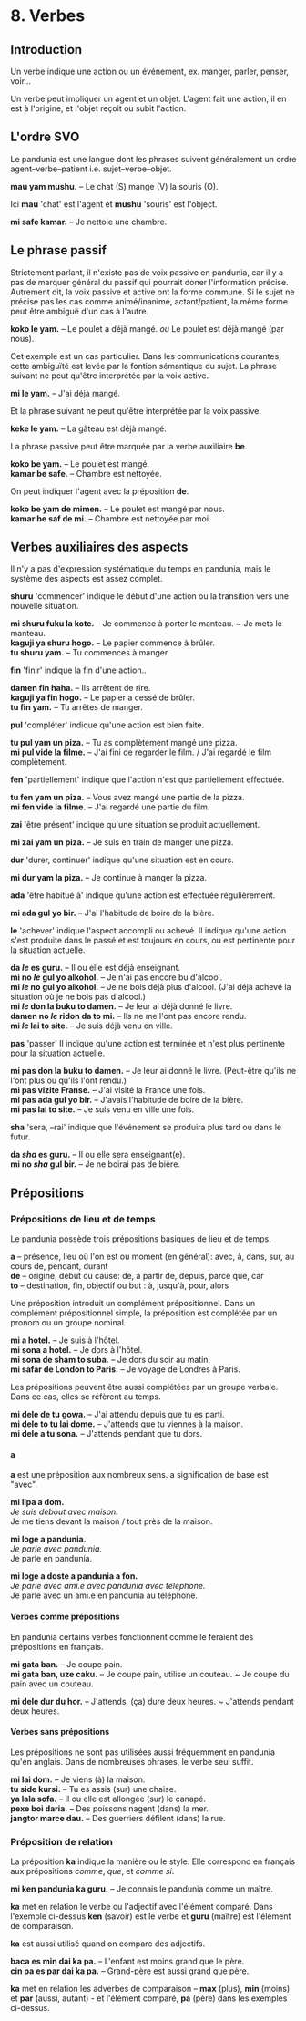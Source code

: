 
# 8. Verbes

## Introduction

Un verbe indique une action ou un événement, ex. manger, parler, penser, voir…

Un verbe peut impliquer un agent et un objet.
L'agent fait une action, il en est à l'origine,
et l'objet reçoit ou subit l'action.


## L'ordre SVO

Le pandunia est une langue dont les phrases suivent généralement un ordre agent–verbe–patient i.e. sujet–verbe–objet.

**mau yam mushu.**
– Le chat (S) mange (V) la souris (O).

Ici
**mau**
'chat' est l'agent et
**mushu**
'souris' est l'object.

**mi safe kamar.**
– Je nettoie une chambre.


## Le phrase passif

Strictement parlant, il n'existe pas de voix passive en pandunia,
car il y a pas de marquer général du passif qui pourrait doner l'information précise.
Autrement dit, la voix passive et active ont la forme commune.
Si le sujet ne précise pas les cas comme animé/inanimé, actant/patient, la même forme peut être ambiguë d'un cas à l'autre.

**koko le yam.**
– Le poulet a déjà mangé. *ou*
Le poulet est déjà mangé (par nous).

Cet exemple est un cas particulier.
Dans les communications courantes, cette ambiguïté est levée par la fontion sémantique du sujet.
La phrase suivant ne peut qu'être interprétée par la voix active.

**mi le yam.**
– J'ai déjà mangé.

Et la phrase suivant ne peut qu'être interprétée par la voix passive.

**keke le yam.**
– La gâteau est déjà mangé.

La phrase passive peut être marquée par la verbe auxiliaire
**be**.

**koko be yam.**
– Le poulet est mangé.  
**kamar be safe.**
– Chambre est nettoyée.

On peut indiquer l'agent avec la préposition
**de**.

**koko be yam de mimen.**
– Le poulet est mangé par nous.  
**kamar be saf de mi.**
– Chambre est nettoyée par moi.


## Verbes auxiliaires des aspects

Il n'y a pas d'expression systématique du temps en pandunia,
mais le système des aspects est assez complet.

**shuru**
'commencer'
indique le début d'une action ou la transition vers une nouvelle situation.

**mi shuru fuku la kote.**
– Je commence à porter le manteau. ~ Je mets le manteau.  
**kaguji ya shuru hogo.**
– Le papier commence à brûler.  
**tu shuru yam.**
– Tu commences à manger.

**fin**
'finir'
indique la fin d'une action..

**damen fin haha.**
– Ils arrêtent de rire.  
**kaguji ya fin hogo.**
– Le papier a cessé de brûler.  
**tu fin yam.**
– Tu arrêtes de manger.

**pul**
'compléter'
indique qu'une action est bien faite.

**tu pul yam un piza.**
– Tu as complètement mangé une pizza.  
**mi pul vide la filme.**
– J'ai fini de regarder le film. / J'ai regardé le film complètement.

**fen**
'partiellement'
indique que l'action n'est que partiellement effectuée.

**tu fen yam un piza.**
– Vous avez mangé une partie de la pizza.  
**mi fen vide la filme.**
– J'ai regardé une partie du film.

**zai**
'être présent'
indique qu'une situation se produit actuellement.

**mi zai yam un piza.**
– Je suis en train de manger une pizza.

**dur**
'durer, continuer'
indique qu'une situation est en cours.

**mi dur yam la piza.**
– Je continue à manger la pizza.

**ada**
'être habitué à'
indique qu'une action est effectuée régulièrement.

**mi ada gul yo bir.**
– J'ai l'habitude de boire de la bière.

**le**
'achever'
indique l'aspect accompli ou achevé.
Il indique qu'une action s'est produite dans le passé et est toujours en cours, ou est pertinente pour la situation actuelle.

**da _le_ es guru.**
– Il ou elle est déjà enseignant.  
**mi no _le_ gul yo alkohol.**
– Je n'ai pas encore bu d'alcool.  
**mi _le_ no gul yo alkohol.**
– Je ne bois déjà plus d'alcool. (J'ai déjà achevé la situation où je ne bois pas d'alcool.)  
**mi _le_ don la buku to damen.**
– Je leur ai déjà donné le livre.  
**damen no _le_ ridon da to mi.**
– Ils ne me l'ont pas encore rendu.  
**mi _le_ lai to site.**
– Je suis déjà venu en ville.

**pas**
'passer'
Il indique qu'une action est terminée et n'est plus pertinente pour la situation actuelle.

**mi pas don la buku to damen.**
– Je leur ai donné le livre. (Peut-être qu'ils ne l'ont plus ou qu'ils l'ont rendu.)  
**mi pas vizite Franse.**
– J'ai visité la France une fois.  
**mi pas ada gul yo bir.**
– J'avais l'habitude de boire de la bière.  
**mi pas lai to site.**
– Je suis venu en ville une fois.

**sha**
'sera, –rai'
indique que l'événement se produira plus tard ou dans le futur.

**da _sha_ es guru.**
– Il ou elle sera enseignant(e).  
**mi no _sha_ gul bir.**
– Je ne boirai pas de bière.


## Prépositions

### Prépositions de lieu et de temps

Le pandunia possède trois prépositions basiques de lieu et de temps.

**a**
– présence, lieu où l'on est ou moment (en général): avec, à, dans, sur, au cours de, pendant, durant  
**de**
– origine, début ou cause: de, à partir de, depuis, parce que, car  
**to**
– destination, fin, objectif ou but : à, jusqu'à, pour, alors

Une préposition introduit un complément prépositionnel. Dans un complément prépositionnel simple, la préposition est complétée par un pronom ou un groupe nominal.

**mi a hotel.** 
– Je suis à l'hôtel.  
**mi sona a hotel.** 
– Je dors à l'hôtel.  
**mi sona de sham to suba.** 
– Je dors du soir au matin.  
**mi safar de London to Paris.** 
– Je voyage de Londres à Paris.  

Les prépositions peuvent être aussi complétées par un groupe verbale. Dans ce cas, elles se réfèrent au temps.

**mi dele de tu gowa.**
– J'ai attendu depuis que tu es parti.  
**mi dele to tu lai dome.**
– J'attends que tu viennes à la maison.  
**mi dele a tu sona.**
– J'attends pendant que tu dors.  

#### a

**a** est une préposition aux nombreux sens. a signification de base est  "avec".
 
**mi lipa a dom.**  
_Je suis debout avec maison._  
Je me tiens devant la maison / tout près de la maison.
 
**mi loge a pandunia.**  
_Je parle avec pandunia._  
Je parle en pandunia.
 
**mi loge a doste a pandunia a fon.**  
_Je parle avec ami.e avec pandunia avec téléphone._  
Je parle avec un ami.e en pandunia au téléphone.

#### Verbes comme prépositions

En pandunia certains verbes fonctionnent comme le feraient des prépositions en français.

**mi gata ban.**
– Je coupe pain.  
**mi gata ban, uze caku.**
– Je coupe pain, utilise un couteau. ~ Je coupe du pain avec un couteau.

**mi dele dur du hor.**
– J'attends, (ça) dure deux heures. ~ J'attends pendant deux heures.

#### Verbes sans prépositions

Les prépositions ne sont pas utilisées aussi fréquemment en pandunia qu'en anglais.
Dans de nombreuses phrases, le verbe seul suffit.

**mi lai dom.**
– Je viens (à) la maison.  
**tu side kursi.**
– Tu es assis (sur) une chaise.  
**ya lala sofa.**
– Il ou elle est allongée (sur) le canapé.  
**pexe boi daria.**
– Des poissons nagent (dans) la mer.  
**jangtor marce dau.**
– Des guerriers défilent (dans) la rue.  

### Préposition de relation

La préposition
**ka**
indique la manière ou le style. Elle correspond en français aux prépositions _comme_, _que_, et _comme si_.

**mi ken pandunia ka guru.**
– Je connais le pandunia comme un maître.

**ka** met en relation le verbe ou l'adjectif avec l'élément comparé.
Dans l'exemple ci-dessus
**ken**
(savoir) est le verbe et
**guru**
(maître) est l'élément de comparaison.

**ka** est aussi utilisé quand on compare des adjectifs.

**baca es min dai ka pa.**
– L'enfant est moins grand que le père.  
**cin pa es par dai ka pa.**
– Grand-père est aussi grand que père.

**ka**
met en relation les adverbes de comparaison –
**max**
(plus),
**min**
(moins) et
**par**
(aussi, autant) - et l'élément comparé,
**pa**
(père) dans les exemples ci-dessus.

